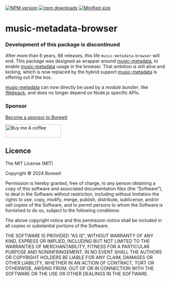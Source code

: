 [![NPM version](https://badge.fury.io/js/music-metadata-browser.svg)](https://npmjs.org/package/music-metadata-browser)
[![npm downloads](http://img.shields.io/npm/dm/music-metadata-browser.svg)](https://npmcharts.com/compare/music-metadata-browser,jsmediatags?start=500&interval=30)
[![Minified size](https://badgen.net/bundlephobia/min/music-metadata-browser)](https://bundlephobia.com/result?p=music-metadata-browser)

# music-metadata-browser

### Development of this package is discontinued

After more than 6 years, 66 releases, this life `music-metadata-browser` will end.
This package was designed as wrapper around [music-metadata](https://github.com/Borewit/music-metadata), 
to enable [music-metadata](https://github.com/Borewit/music-metadata) usage in the browser. 
That ambition is still alive and kicking, which is now replaced by the hybrid support [music-metadata](https://github.com/Borewit/music-metadata) is offering out if the box.

[music-metadata](https://github.com/Borewit/music-metadata) can now directly be used by a _module bundler_, like [Webpack](https://webpack.js.org), 
and does no longer depend on Node.js specific APIs. 

### Sponsor
[Become a sponsor to Borewit](https://github.com/sponsors/Borewit)

<a href="https://www.buymeacoffee.com/borewit" target="_blank"><img src="https://cdn.buymeacoffee.com/buttons/default-orange.png" alt="Buy me A coffee" height="41" width="174"></a>

## Licence

The MIT License (MIT)

Copyright © 2024 Borewit

Permission is hereby granted, free of charge, to any person obtaining a copy of this software and associated documentation files (the “Software”), to deal in the Software without restriction, including without limitation the rights to use, copy, modify, merge, publish, distribute, sublicense, and/or sell copies of the Software, and to permit persons to whom the Software is furnished to do so, subject to the following conditions:

The above copyright notice and this permission notice shall be included in all copies or substantial portions of the Software.

THE SOFTWARE IS PROVIDED “AS IS”, WITHOUT WARRANTY OF ANY KIND, EXPRESS OR IMPLIED, INCLUDING BUT NOT LIMITED TO THE WARRANTIES OF MERCHANTABILITY, FITNESS FOR A PARTICULAR PURPOSE AND NONINFRINGEMENT. IN NO EVENT SHALL THE AUTHORS OR COPYRIGHT HOLDERS BE LIABLE FOR ANY CLAIM, DAMAGES OR OTHER LIABILITY, WHETHER IN AN ACTION OF CONTRACT, TORT OR OTHERWISE, ARISING FROM, OUT OF OR IN CONNECTION WITH THE SOFTWARE OR THE USE OR OTHER DEALINGS IN THE SOFTWARE.
